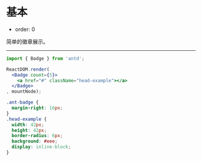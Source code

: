 # 基本

- order: 0

简单的徽章展示。

---

````jsx
import { Badge } from 'antd';

ReactDOM.render(
  <Badge count={5}>
    <a href="#" className="head-example"></a>
  </Badge>
, mountNode);
````

````css
.ant-badge {
  margin-right: 16px;
}
.head-example {
  width: 42px;
  height: 42px;
  border-radius: 6px;
  background: #eee;
  display: inline-block;
}
````
